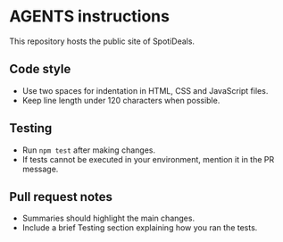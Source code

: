 # AGENTS instructions

This repository hosts the public site of SpotiDeals.

## Code style
- Use two spaces for indentation in HTML, CSS and JavaScript files.
- Keep line length under 120 characters when possible.

## Testing
- Run `npm test` after making changes.
- If tests cannot be executed in your environment, mention it in the PR message.

## Pull request notes
- Summaries should highlight the main changes.
- Include a brief Testing section explaining how you ran the tests.
